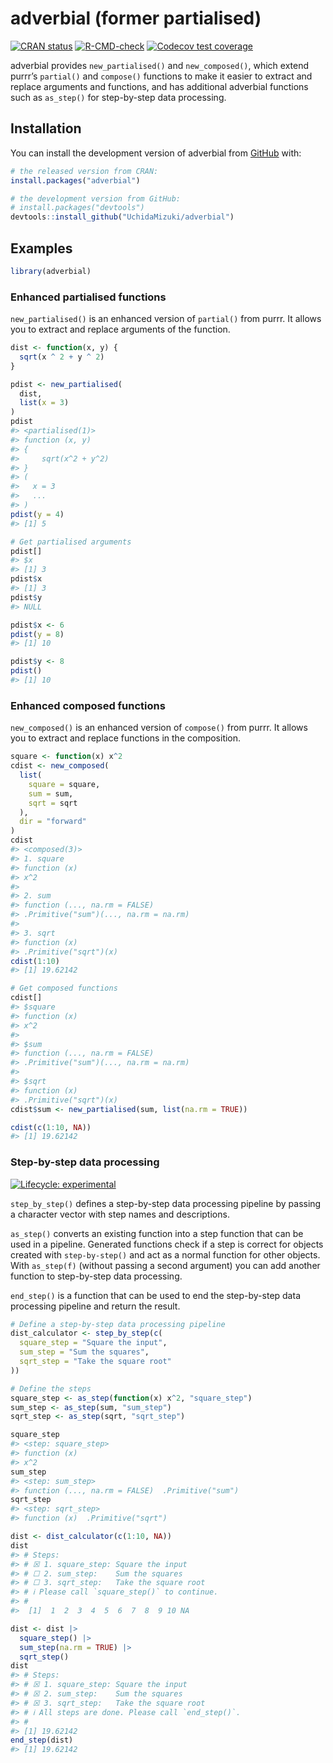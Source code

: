 
<!-- README.md is generated from README.Rmd. Please edit that file -->

# adverbial (former partialised)

<!-- badges: start -->

[![CRAN
status](https://www.r-pkg.org/badges/version/adverbial)](https://CRAN.R-project.org/package=adverbial)
[![R-CMD-check](https://github.com/UchidaMizuki/adverbial/actions/workflows/R-CMD-check.yaml/badge.svg)](https://github.com/UchidaMizuki/adverbial/actions/workflows/R-CMD-check.yaml)
[![Codecov test
coverage](https://codecov.io/gh/UchidaMizuki/adverbial/graph/badge.svg)](https://app.codecov.io/gh/UchidaMizuki/adverbial)
<!-- badges: end -->

adverbial provides `new_partialised()` and `new_composed()`, which
extend purrr’s `partial()` and `compose()` functions to make it easier
to extract and replace arguments and functions, and has additional
adverbial functions such as `as_step()` for step-by-step data
processing.

## Installation

You can install the development version of adverbial from
[GitHub](https://github.com/) with:

``` r
# the released version from CRAN:
install.packages("adverbial")

# the development version from GitHub:
# install.packages("devtools")
devtools::install_github("UchidaMizuki/adverbial")
```

## Examples

``` r
library(adverbial)
```

### Enhanced partialised functions

`new_partialised()` is an enhanced version of `partial()` from purrr. It
allows you to extract and replace arguments of the function.

``` r
dist <- function(x, y) {
  sqrt(x ^ 2 + y ^ 2)
}

pdist <- new_partialised(
  dist,
  list(x = 3)
)
pdist
#> <partialised(1)>
#> function (x, y) 
#> {
#>     sqrt(x^2 + y^2)
#> }
#> (
#>   x = 3
#>   ...
#> )
pdist(y = 4)
#> [1] 5

# Get partialised arguments
pdist[]
#> $x
#> [1] 3
pdist$x
#> [1] 3
pdist$y
#> NULL

pdist$x <- 6
pdist(y = 8)
#> [1] 10

pdist$y <- 8
pdist()
#> [1] 10
```

### Enhanced composed functions

`new_composed()` is an enhanced version of `compose()` from purrr. It
allows you to extract and replace functions in the composition.

``` r
square <- function(x) x^2
cdist <- new_composed(
  list(
    square = square,
    sum = sum,
    sqrt = sqrt
  ),
  dir = "forward"
)
cdist
#> <composed(3)>
#> 1. square
#> function (x) 
#> x^2
#> 
#> 2. sum
#> function (..., na.rm = FALSE) 
#> .Primitive("sum")(..., na.rm = na.rm)
#> 
#> 3. sqrt
#> function (x) 
#> .Primitive("sqrt")(x)
cdist(1:10)
#> [1] 19.62142

# Get composed functions
cdist[]
#> $square
#> function (x) 
#> x^2
#> 
#> $sum
#> function (..., na.rm = FALSE) 
#> .Primitive("sum")(..., na.rm = na.rm)
#> 
#> $sqrt
#> function (x) 
#> .Primitive("sqrt")(x)
cdist$sum <- new_partialised(sum, list(na.rm = TRUE))

cdist(c(1:10, NA))
#> [1] 19.62142
```

### Step-by-step data processing

[![Lifecycle:
experimental](https://img.shields.io/badge/lifecycle-experimental-orange.svg)](https://lifecycle.r-lib.org/articles/stages.html#experimental)

`step_by_step()` defines a step-by-step data processing pipeline by
passing a character vector with step names and descriptions.

`as_step()` converts an existing function into a step function that can
be used in a pipeline. Generated functions check if a step is correct
for objects created with `step-by-step()` and act as a normal function
for other objects. With `as_step(f)` (without passing a second argument)
you can add another function to step-by-step data processing.

`end_step()` is a function that can be used to end the step-by-step data
processing pipeline and return the result.

``` r
# Define a step-by-step data processing pipeline
dist_calculator <- step_by_step(c(
  square_step = "Square the input",
  sum_step = "Sum the squares",
  sqrt_step = "Take the square root"
))

# Define the steps
square_step <- as_step(function(x) x^2, "square_step")
sum_step <- as_step(sum, "sum_step")
sqrt_step <- as_step(sqrt, "sqrt_step")

square_step
#> <step: square_step>
#> function (x) 
#> x^2
sum_step
#> <step: sum_step>
#> function (..., na.rm = FALSE)  .Primitive("sum")
sqrt_step
#> <step: sqrt_step>
#> function (x)  .Primitive("sqrt")

dist <- dist_calculator(c(1:10, NA))
dist
#> # Steps:
#> # ☒ 1. square_step: Square the input
#> # ☐ 2. sum_step:    Sum the squares
#> # ☐ 3. sqrt_step:   Take the square root
#> # ℹ Please call `square_step()` to continue.
#> #
#>  [1]  1  2  3  4  5  6  7  8  9 10 NA

dist <- dist |> 
  square_step() |> 
  sum_step(na.rm = TRUE) |>
  sqrt_step()
dist
#> # Steps:
#> # ☒ 1. square_step: Square the input
#> # ☒ 2. sum_step:    Sum the squares
#> # ☒ 3. sqrt_step:   Take the square root
#> # ℹ All steps are done. Please call `end_step()`.
#> #
#> [1] 19.62142
end_step(dist)
#> [1] 19.62142
```
